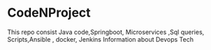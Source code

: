 # CodeNProject
This repo consist  Java code,Springboot, Microservices ,Sql queries, Scripts,Ansible , docker, Jenkins Information about Devops Tech


